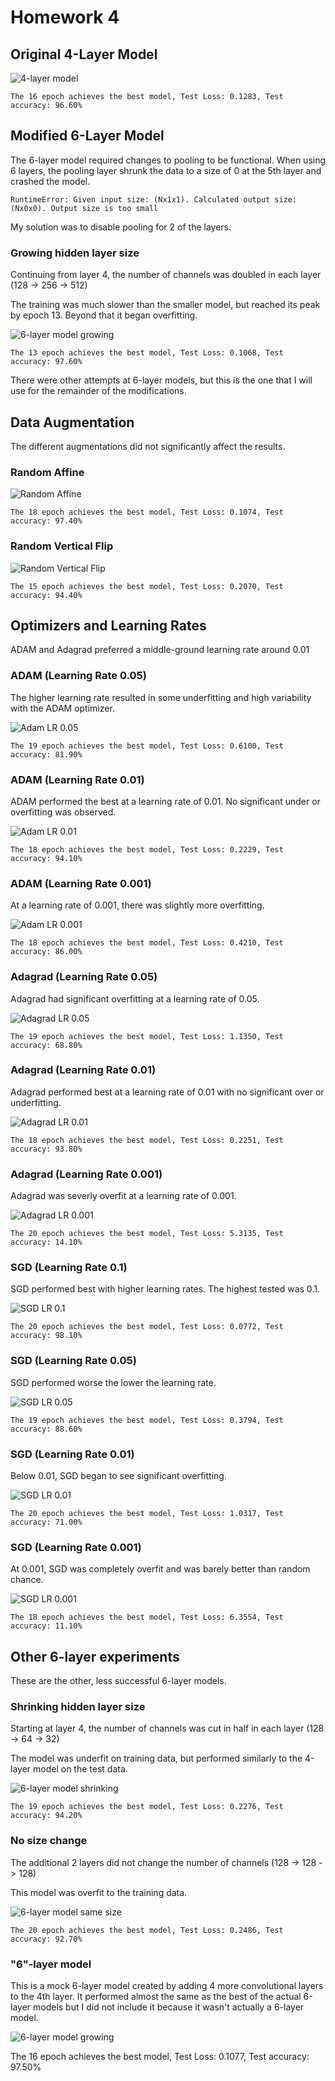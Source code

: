 # Homework 4

## Original 4-Layer Model

![4-layer model](images/4-layer-model.png)

```
The 16 epoch achieves the best model, Test Loss: 0.1283, Test accuracy: 96.60%
```

## Modified 6-Layer Model

The 6-layer model required changes to pooling to be functional. When using 6 layers, the pooling layer shrunk the data to a size of 0 at the 5th layer and crashed the model.

```
RuntimeError: Given input size: (Nx1x1). Calculated output size: (Nx0x0). Output size is too small
```

My solution was to disable pooling for 2 of the layers.

### Growing hidden layer size

Continuing from layer 4, the number of channels was doubled in each layer (128 -> 256 -> 512)

The training was much slower than the smaller model, but reached its peak by epoch 13. Beyond that it began overfitting.

![6-layer model growing](images/6-layer-model-grow.png)

```
The 13 epoch achieves the best model, Test Loss: 0.1068, Test accuracy: 97.60%
```

There were other attempts at 6-layer models, but this is the one that I will use for the remainder of the modifications.

## Data Augmentation

The different augmentations did not significantly affect the results.

### Random Affine

![Random Affine](images/random-affine.png)

```
The 18 epoch achieves the best model, Test Loss: 0.1074, Test accuracy: 97.40%
```

### Random Vertical Flip

![Random Vertical Flip](images/random-vertical-flip.png)

```
The 15 epoch achieves the best model, Test Loss: 0.2070, Test accuracy: 94.40%
```

## Optimizers and Learning Rates

ADAM and Adagrad preferred a middle-ground learning rate around 0.01

### ADAM (Learning Rate 0.05)

The higher learning rate resulted in some underfitting and high variability with the ADAM optimizer.

![Adam LR 0.05](images/adam-lr-0.05.png)

```
The 19 epoch achieves the best model, Test Loss: 0.6100, Test accuracy: 81.90%

```

### ADAM (Learning Rate 0.01)

ADAM performed the best at a learning rate of 0.01. No significant under or overfitting was observed.

![Adam LR 0.01](images/adam-lr-0.01.png)

```
The 18 epoch achieves the best model, Test Loss: 0.2229, Test accuracy: 94.10%

```

### ADAM (Learning Rate 0.001)

At a learning rate of 0.001, there was slightly more overfitting.

![Adam LR 0.001](images/adam-lr-0.001.png)

```
The 18 epoch achieves the best model, Test Loss: 0.4210, Test accuracy: 86.00%

```

### Adagrad (Learning Rate 0.05)

Adagrad had significant overfitting at a learning rate of 0.05.

![Adagrad LR 0.05](images/adagrad-lr-0.05.png)

```
The 19 epoch achieves the best model, Test Loss: 1.1350, Test accuracy: 68.80%

```

### Adagrad (Learning Rate 0.01)

Adagrad performed best at a learning rate of 0.01 with no significant over or underfitting.

![Adagrad LR 0.01](images/adagrad-lr-0.01.png)

```
The 18 epoch achieves the best model, Test Loss: 0.2251, Test accuracy: 93.80%

```

### Adagrad (Learning Rate 0.001)

Adagrad was severly overfit at a learning rate of 0.001.

![Adagrad LR 0.001](images/adagrad-lr-0.001.png)

```
The 20 epoch achieves the best model, Test Loss: 5.3135, Test accuracy: 14.10%

```

### SGD (Learning Rate 0.1)

SGD performed best with higher learning rates. The highest tested was 0.1.

![SGD LR 0.1](images/sgd-lr-0.1.png)

```
The 20 epoch achieves the best model, Test Loss: 0.0772, Test accuracy: 98.10%

```

### SGD (Learning Rate 0.05)

SGD performed worse the lower the learning rate.

![SGD LR 0.05](images/sgd-lr-0.05.png)

```
The 19 epoch achieves the best model, Test Loss: 0.3794, Test accuracy: 88.60%

```

### SGD (Learning Rate 0.01)

Below 0.01, SGD began to see significant overfitting.

![SGD LR 0.01](images/sgd-lr-0.01.png)

```
The 20 epoch achieves the best model, Test Loss: 1.0317, Test accuracy: 71.00%

```

### SGD (Learning Rate 0.001)

At 0.001, SGD was completely overfit and was barely better than random chance.

![SGD LR 0.001](images/sgd-lr-0.001.png)

```
The 18 epoch achieves the best model, Test Loss: 6.3554, Test accuracy: 11.10%

```

## Other 6-layer experiments

These are the other, less successful 6-layer models.

### Shrinking hidden layer size

Starting at layer 4, the number of channels was cut in half in each layer (128 -> 64 -> 32)

The model was underfit on training data, but performed similarly to the 4-layer model on the test data.

![6-layer model shrinking](images/6-layer-model-shrink.png)

```
The 19 epoch achieves the best model, Test Loss: 0.2276, Test accuracy: 94.20%
```

### No size change

The additional 2 layers did not change the number of channels (128 -> 128 -> 128)

This model was overfit to the training data.

![6-layer model same size](images/6-layer-model-same-size.png)

```
The 20 epoch achieves the best model, Test Loss: 0.2486, Test accuracy: 92.70%
```

### "6"-layer model

This is a mock 6-layer model created by adding 4 more convolutional layers to the 4th layer. It performed almost the same as the best of the actual 6-layer models but I did not include it because it wasn't actually a 6-layer model.

![6-layer model growing](images/4-layer-model-4-extra.png)

The 16 epoch achieves the best model, Test Loss: 0.1077, Test accuracy: 97.50%
